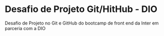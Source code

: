 # Desafio de Projeto Git/HitHub - DIO
Desafio de Projeto no Git e GitHub do bootcamp de front end da Inter em parceria com a DIO
